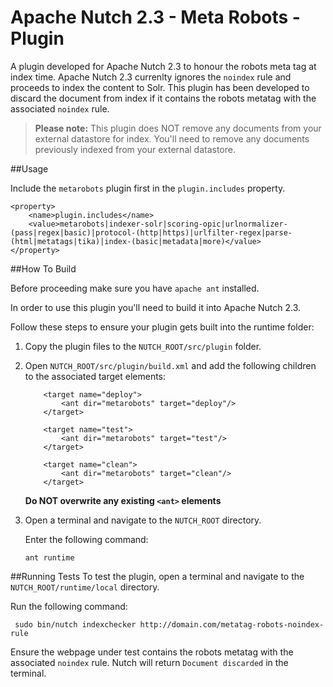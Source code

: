 # Apache Nutch 2.3 - Meta Robots - Plugin
A plugin developed for Apache Nutch 2.3 to honour the robots meta tag at index time. Apache Nutch 2.3 currenlty ignores the ``noindex`` rule and proceeds to index the content to Solr. This plugin has been developed to discard the document from index if it contains the robots metatag with the associated ``noindex`` rule.

>**Please note:** This plugin does NOT remove any documents from your external datastore for index. You'll need to remove any documents previously indexed from your external datastore.

##Usage

Include the ``metarobots`` plugin first in the ``plugin.includes`` property.

```
<property>
    <name>plugin.includes</name>
    <value>metarobots|indexer-solr|scoring-opic|urlnormalizer-(pass|regex|basic)|protocol-(http|https)|urlfilter-regex|parse-(html|metatags|tika)|index-(basic|metadata|more)</value>
</property>
```

##How To Build

Before proceeding make sure you have ``apache ant`` installed. 

In order to use this plugin you'll need to build it into Apache Nutch 2.3.

Follow these steps to ensure your plugin gets built into the runtime folder:

1. Copy the plugin files to the ``NUTCH_ROOT/src/plugin`` folder. 

2. Open ``NUTCH_ROOT/src/plugin/build.xml`` and add the following children to the associated target elements:  
    ```
        <target name="deploy">
            <ant dir="metarobots" target="deploy"/>
        </target>
        
        <target name="test">
            <ant dir="metarobots" target="test"/>
        </target>
        
        <target name="clean">
            <ant dir="metarobots" target="clean"/>
        </target>
    ```

    **Do NOT overwrite any existing ```<ant>``` elements**
    
3. Open a terminal and navigate to the ``NUTCH_ROOT`` directory.

   Enter the following command:
   
   ```ant runtime```
   




##Running Tests
To test the plugin, open a terminal and navigate to the ``NUTCH_ROOT/runtime/local`` directory. 

Run the following command:

```
 sudo bin/nutch indexchecker http://domain.com/metatag-robots-noindex-rule
```
Ensure the webpage under test contains the robots metatag with the associated ``noindex`` rule. Nutch will return ``Document discarded`` in the terminal.